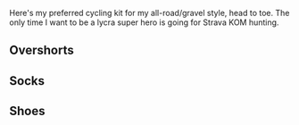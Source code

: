 Here's my preferred cycling kit for my all-road/gravel style, head to toe. The only time I want to be a lycra super hero is going for Strava KOM hunting.

## 
## Overshorts

## Socks

## Shoes

